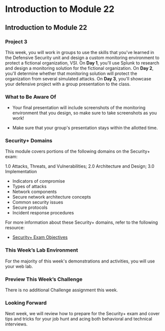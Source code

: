 # Introduction to Module 22

## Introduction to Module 22

### Project 3

This week, you will work in groups to use the skills that you've learned in the Defensive Security unit and design a custom monitoring environment to protect a fictional organization, VSI. On **Day 1**, you'll use Splunk to research and design a monitoring solution for the fictional organization. On **Day 2**, you'll determine whether that monitoring solution will protect the organization from several simulated attacks. On **Day 3**, you'll showcase your defensive project with a group presentation to the class.

### What to Be Aware Of

- Your final presentation will include screenshots of the monitoring environment that you design, so make sure to take screenshots as you work!

- Make sure that your group's presentation stays within the allotted time.

### Security+ Domains

This module covers portions of the following domains on the Security+ exam:

1.0 Attacks, Threats, and Vulnerabilities; 2.0 Architecture and Design; 3.0 Implementation
- Indicators of compromise
- Types of attacks
- Network components
- Secure network architecture concepts
- Common security issues
- Secure protocols
- Incident response procedures

For more information about these Security+ domains, refer to the following resource: 
- [Security+ Exam Objectives](https://comptiacdn.azureedge.net/webcontent/docs/default-source/exam-objectives/comptia-security-sy0-601-exam-objectives-(2-0).pdf?sfvrsn=8c5889ff_2)

### This Week’s Lab Environment

For the majority of this week's demonstrations and activities, you will use your web lab.

### Preview This Week’s Challenge

There is no additional Challenge assignment this week.

### Looking Forward

Next week, we will review how to prepare for the Security+ exam and cover tips and tricks for your job hunt and acing both behavioral and technical interviews.

